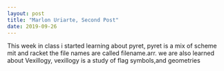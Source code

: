 ```yaml
---
layout: post
title: "Marlon Uriarte, Second Post"
date: 2019-09-26
---
```


This week in class i started learning about pyret, pyret is a mix of scheme mit and racket the file names are called filename.arr.
we are also learned about Vexillogy, vexillogy is a study of flag symbols,and geometries
